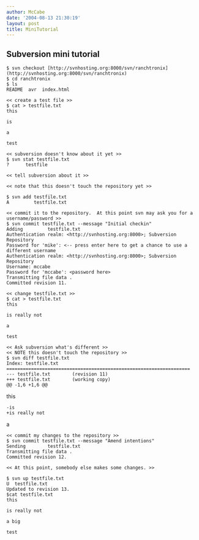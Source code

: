 ```yaml
---
author: McCabe
date: '2004-08-13 21:30:19'
layout: post
title: MiniTutorial
---
```


## Subversion mini tutorial

    $ svn checkout [http://svnhosting.org:8000/svn/ranchtronix](http://svnhosting.org:8000/svn/ranchtronix)
    $ cd ranchtronix
    $ ls
    README  avr  index.html

    << create a test file >>
    $ cat > testfile.txt
    this

    is

    a

    test

    << subversion doesn't know about it yet >>
    $ svn stat testfile.txt
    ?      testfile

    << tell subversion about it >>

    << note that this doesn't touch the repository yet >>

    $ svn add testfile.txt
    A         testfile.txt

    << commit it to the repository.  At this point svn may ask you for a username/password >>
    $ svn commit testfile.txt --message "Initial checkin"
    Adding         testfile.txt
    Authentication realm: <http://svnhosting.org:8000>; Subversion Repository
    Password for 'mike': <-- press enter here to get a chance to use a different username
    Authentication realm: <http://svnhosting.org:8000>; Subversion Repository
    Username: mccabe
    Password for 'mccabe': <password here>
    Transmitting file data .
    Committed revision 11.

    << change testfile.txt >>
    $ cat > testfile.txt
    this

    is really not

    a

    test

    << Ask subversion what's different >>
    << NOTE this doesn't touch the repository >>
    $ svn diff testfile.txt
    Index: testfile.txt
    ===================================================================
    --- testfile.txt        (revision 11)
    +++ testfile.txt        (working copy)
    @@ -1,6 +1,6 @@
  this

    -is
    +is really not

  a

    << commit my changes to the repository >>
    $ svn commit testfile.txt --message "Amend intentions"
    Sending        testfile.txt
    Transmitting file data .
    Committed revision 12.

    << At this point, somebody else makes some changes. >>

    $ svn up testfile.txt 
    U  testfile.txt
    Updated to revision 13.
    $cat testfile.txt
    this

    is really not

    a big

    test
